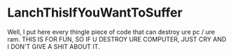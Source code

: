 # LanchThisIfYouWantToSuffer
Well, I put here every thingle piece of code that can destroy ure pc / ure ram. THIS IS FOR FUN, SO IF U DESTROY URE COMPUTER, JUST CRY AND I DON'T GIVE A SHIT ABOUT IT.
